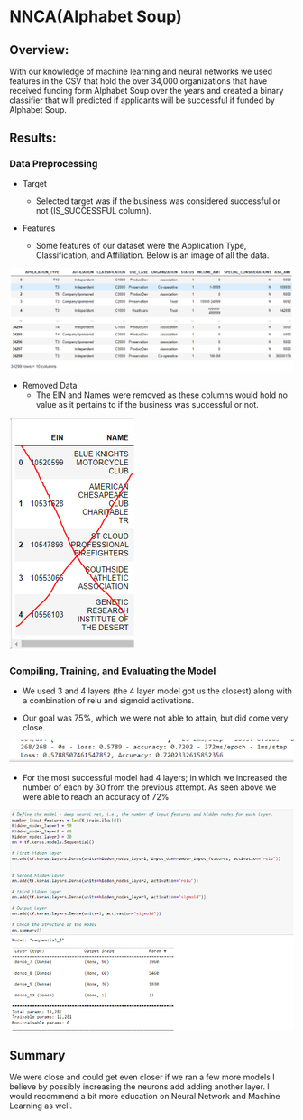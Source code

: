# NNCA(Alphabet Soup)

## Overview:
 With our knowledge of machine learning and neural networks we used features in the CSV that hold the over 34,000 organizations that have received funding form Alphabet Soup over the years and created a binary classifier that will predicted if applicants will be successful if funded by Alphabet Soup. 

## Results:
### Data Preprocessing
- Target 
  - Selected target was if the business was considered successful or not (IS_SUCCESSFUL column).
 
 - Features
   - Some features of our dataset were the Application Type, Classification, and Affiliation. Below is an image of all the data. 

 ![](https://github.com/aikopsidas/Neural_Network_Charity_Analysis/blob/a2ce32172e5085e5f9e6cd3dc982d49326babf2a/imgaes/features.PNG)
 
 - Removed Data
   - The EIN and Names were removed as these columns would hold no value as it pertains to if the business was successful or not.   

 ![](https://github.com/aikopsidas/Neural_Network_Charity_Analysis/blob/a2ce32172e5085e5f9e6cd3dc982d49326babf2a/imgaes/dropped.PNG)
 
 ### Compiling, Training, and Evaluating the Model
 
 - We used 3 and 4 layers (the 4 layer model got us the closest) along with a combination of relu and sigmoid activations. 


 - Our goal was 75%, which we were not able to attain, but did come very close. 
 
  ![](https://github.com/aikopsidas/Neural_Network_Charity_Analysis/blob/a2ce32172e5085e5f9e6cd3dc982d49326babf2a/imgaes/accuracy.PNG)
 
 -  For the most successful model had 4 layers; in which we increased the number of each by 30 from the previous attempt. As seen above we were able to reach an accuracy of 72%

 ![](https://github.com/aikopsidas/Neural_Network_Charity_Analysis/blob/a2ce32172e5085e5f9e6cd3dc982d49326babf2a/imgaes/last_image.PNG)
 
 
 ## Summary
 We were close and could get even closer if we ran a few more models I believe by possibly increasing the neurons add adding another layer. I would recommend a bit more education on Neural Network and Machine Learning as well.

